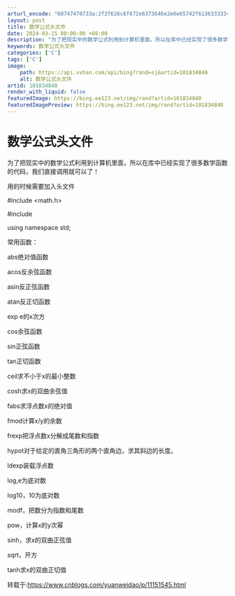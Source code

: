 ```yaml
---
arturl_encode: "68747470733a:2f2f626c6f672e6373646e2e6e65742f61363333343136372f:61727469636c652f64657461696c732f313031383334383430"
layout: post
title: 数学公式头文件
date: 2024-03-15 08:00:00 +08:00
description: "为了把现实中的数学公式利用到计算机里面，所以在库中已经实现了很多数学函数的代"
keywords: 数学公式头文件
categories: ['C']
tags: ['C']
image:
    path: https://api.vvhan.com/api/bing?rand=sj&artid=101834840
    alt: 数学公式头文件
artid: 101834840
render_with_liquid: false
featuredImage: https://bing.ee123.net/img/rand?artid=101834840
featuredImagePreview: https://bing.ee123.net/img/rand?artid=101834840
---
```


# 数学公式头文件

为了把现实中的数学公式利用到计算机里面，所以在库中已经实现了很多数学函数的代码，我们直接调用就可以了！
  
用的时候需要加入头文件

#include <math.h>
  
#include <math>
  
using namespace std;
  
常用函数：

abs绝对值函数
  
acos反余弦函数
  
asin反正弦函数
  
atan反正切函数
  
exp e的x次方
  
cos余弦函数
  
sin正弦函数
  
tan正切函数
  
ceil求不小于x的最小整数
  
cosh求x的双曲余弦值
  
fabs求浮点数x的绝对值
  
fmod计算x/y的余数
  
frexp把浮点数x分解成尾数和指数
  
hypot对于给定的直角三角形的两个直角边，求其斜边的长度。
  
ldexp装载浮点数
  
log,e为底对数
  
log10，10为底对数
  
modf，把数分为指数和尾数
  
pow，计算x的y次幂
  
sinh，求x的双曲正弦值
  
sqrt，开方
  
tanh求x的双曲正切值

转载于:https://www.cnblogs.com/yuanweidao/p/11151545.html
